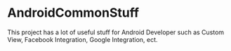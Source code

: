AndroidCommonStuff
==================

This project has a lot of useful stuff for Android Developer such as Custom View, Facebook Integration, Google Integration, ect.
